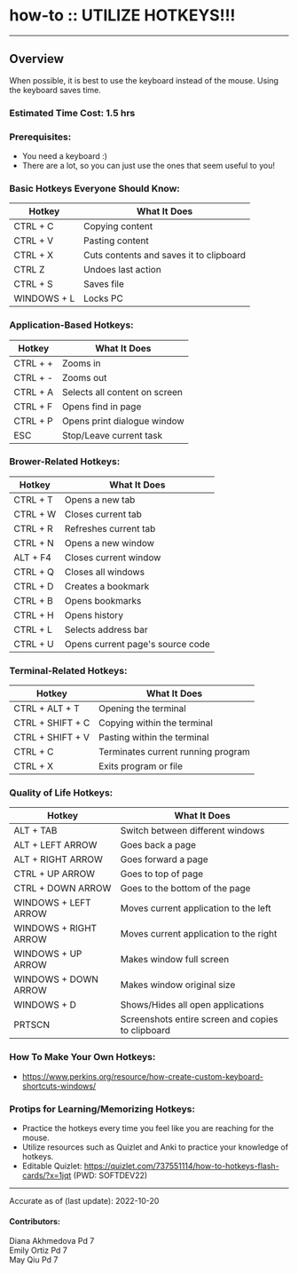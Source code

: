 # how-to :: UTILIZE HOTKEYS!!!
---
## Overview
When possible, it is best to use the keyboard instead of the mouse. Using the keyboard saves time.

### Estimated Time Cost: 1.5 hrs

### Prerequisites:
- You need a keyboard :)
- There are a lot, so you can just use the ones that seem useful to you!

### Basic Hotkeys Everyone Should Know:
| Hotkey | What It Does |
| ------ | ------------ |
| CTRL + C | Copying content |
| CTRL + V | Pasting content |
| CTRL + X | Cuts contents and saves it to clipboard |
| CTRL Z | Undoes last action |
| CTRL + S | Saves file |
| WINDOWS + L | Locks PC |

### Application-Based Hotkeys:
| Hotkey | What It Does |
| ------ | ------------ |
| CTRL + + | Zooms in |
| CTRL + - | Zooms out |
| CTRL + A | Selects all content on screen |
| CTRL + F | Opens find in page |
| CTRL + P | Opens print dialogue window |
| ESC | Stop/Leave current task |

### Brower-Related Hotkeys:
| Hotkey | What It Does |
| ------ | ------------ |
| CTRL + T | Opens a new tab |
| CTRL + W | Closes current tab |
| CTRL + R | Refreshes current tab |
| CTRL + N | Opens a new window |
| ALT + F4 | Closes current window |
| CTRL + Q | Closes all windows |
| CTRL + D | Creates a bookmark |
| CTRL + B | Opens bookmarks |
| CTRL + H | Opens history |
| CTRL + L | Selects address bar |
| CTRL + U | Opens current page's source code |

### Terminal-Related Hotkeys:
| Hotkey | What It Does |
| ------ | ------------ |
| CTRL + ALT + T | Opening the terminal |
| CTRL + SHIFT + C | Copying within the terminal |
| CTRL + SHIFT + V | Pasting within the terminal |
| CTRL + C | Terminates current running program |
| CTRL + X | Exits program or file |

### Quality of Life Hotkeys:
| Hotkey | What It Does |
| ------ | ------------ |
| ALT + TAB | Switch between different windows |
| ALT + LEFT ARROW | Goes back a page |
| ALT + RIGHT ARROW | Goes forward a page |
| CTRL + UP ARROW | Goes to top of page |
| CTRL + DOWN ARROW | Goes to the bottom of the page |
| WINDOWS + LEFT ARROW | Moves current application to the left |
| WINDOWS + RIGHT ARROW | Moves current application to the right |
| WINDOWS + UP ARROW | Makes window full screen |
| WINDOWS + DOWN ARROW | Makes window original size |
| WINDOWS + D | Shows/Hides all open applications |
| PRTSCN | Screenshots entire screen and copies to clipboard |

### How To Make Your Own Hotkeys:
* https://www.perkins.org/resource/how-create-custom-keyboard-shortcuts-windows/

### Protips for Learning/Memorizing Hotkeys:
* Practice the hotkeys every time you feel like you are reaching for the mouse.
* Utilize resources such as Quizlet and Anki to practice your knowledge of hotkeys.
* Editable Quizlet: https://quizlet.com/737551114/how-to-hotkeys-flash-cards/?x=1jqt (PWD: SOFTDEV22)

---

Accurate as of (last update): 2022-10-20

#### Contributors:  
Diana Akhmedova Pd 7  
Emily Ortiz Pd 7  
May Qiu Pd 7  
